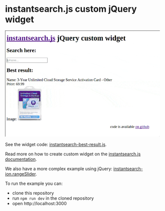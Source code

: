 # instantsearch.js custom jQuery widget

[demo]: ./demo.gif


![Demo of the widget][demo]

See the widget code: [instantsearch-best-result.js](./instantsearch-best-result.js).

Read more on how to create custom widget on
the [instantsearch.js documentation](https://community.algolia.com/instantsearch.js/documentation/#custom-widgets).

We also have a more complex example using jQuery: [instantsearch-ion.rangeSlider](https://github.com/instantsearch/instantsearch-ion.rangeSlider).

To run the example you can:
  + clone this repository
  + run `npm run dev` in the cloned repository
  + open http://localhost:3000

